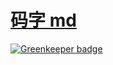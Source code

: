# [码字 md](http://mazimd.com)

[![Greenkeeper badge](https://badges.greenkeeper.io/xcatliu/mazimd.svg)](https://greenkeeper.io/)
